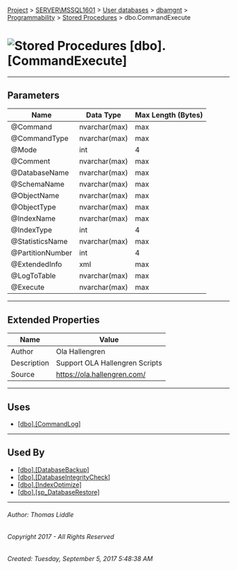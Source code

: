 #### 

[Project](../../../../../index.md) > [SERVER\\MSSQL1601](../../../../index.md) > [User databases](../../../index.md) > [dbamgnt](../../index.md) > [Programmability](../index.md) > [Stored Procedures](Stored_Procedures.md) > dbo.CommandExecute

# ![Stored Procedures](../../../../../Images/StoredProcedure32.png) [dbo].[CommandExecute]

---

## <a name="#parameters"></a>Parameters

| Name | Data Type | Max Length (Bytes) |
|---|---|---|
| @Command | nvarchar(max) | max |
| @CommandType | nvarchar(max) | max |
| @Mode | int | 4 |
| @Comment | nvarchar(max) | max |
| @DatabaseName | nvarchar(max) | max |
| @SchemaName | nvarchar(max) | max |
| @ObjectName | nvarchar(max) | max |
| @ObjectType | nvarchar(max) | max |
| @IndexName | nvarchar(max) | max |
| @IndexType | int | 4 |
| @StatisticsName | nvarchar(max) | max |
| @PartitionNumber | int | 4 |
| @ExtendedInfo | xml | max |
| @LogToTable | nvarchar(max) | max |
| @Execute | nvarchar(max) | max |


---

## <a name="#extendedproperties"></a>Extended Properties

| Name | Value |
|---|---|
| Author | Ola Hallengren |
| Description | Support OLA Hallengren Scripts |
| Source | https://ola.hallengren.com/ |


---

## <a name="#uses"></a>Uses

* [[dbo].[CommandLog]](../../Tables/CommandLog.md)


---

## <a name="#usedby"></a>Used By

* [[dbo].[DatabaseBackup]](DatabaseBackup.md)
* [[dbo].[DatabaseIntegrityCheck]](DatabaseIntegrityCheck.md)
* [[dbo].[IndexOptimize]](IndexOptimize.md)
* [[dbo].[sp_DatabaseRestore]](sp_DatabaseRestore.md)


---

###### Author:  Thomas Liddle

###### Copyright 2017 - All Rights Reserved

###### Created: Tuesday, September 5, 2017 5:48:38 AM

